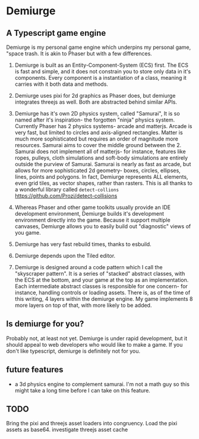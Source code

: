 # Demiurge

## A Typescript game engine

Demiurge is my personal game engine which underpins my personal game, "space trash. It is akin to Phaser but with a few differences.

1) Demiurge is built as an Entity-Component-System (ECS) first. The ECS is fast and simple, and it does not constrain you to store only data in it's components. Every component is a instantiation of a class, meaning it carries with it both data and methods. 

2) Demiurge uses pixi for 2d graphics as Phaser does, but demiurge integrates threejs as well. Both are abstracted behind similar APIs.

3) Demiurge has it's own 2D physics system, called "Samurai", It is so named after it's inspiration- the forgotten "ninja" physics system. Currently Phaser has 2 physics systems- arcade and matterjs. Arcade is very fast, but limited to circles and axis-aligned rectangles. Matter is much more sophisticated but requires an order of magnitude more resources. Samurai aims to cover the middle ground between the 2. Samurai does not implement all of matterjs- for instance, features like ropes, pulleys, cloth simulations and soft-body simulations are entirely outside the purview of Samurai. Samurai is nearly as fast as arcade, but allows for more sophisticated 2d geometry-  boxes, circles, ellipses, lines, points and polygons. In fact, Demiurge represents ALL elements, even grid tiles, as vector shapes, rather than rasters. This is all thanks to a wonderful library called `detect-collions` https://github.com/Prozi/detect-collisions 

4) Whereas Phaser and other game toolkits usually provide an IDE development environment, Demiurge builds it's development environment directly into the game. Because it support multiple canvases, Demiurge allows you to easily build out "diagnostic" views of you game.

5) Demiurge has very fast rebuild times, thanks to esbuild. 

6) Demiurge depends upon the Tiled editor. 

7) Demiurge is designed around a code pattern which I call the "skyscraper pattern". It is a series of "stacked" abstract classes, with the ECS at the bottom, and your game at the top as an implementation. Each intermediate abstract classes is responsible for one concern- for instance, handling controls or loading assets. There is, as of the time of this writing, 4 layers within the demiurge engine. My game implements 8 more layers on top of that, with more likely to be added. 

## Is demiurge for you?

Probably not, at least not yet. Demiurge is under rapid development, but it should appeal to web developers who would like to make a game. If you don't like typescript, demiurge is definitely not for you.

## future features

- a 3d physics engine to complement samurai. I'm not a math guy so this might take a long time before I can take on this feature.

## TODO

Bring the pixi and threejs asset loaders into congruency. Load the pixi assets as base64. investigate threejs asset cache